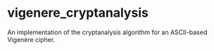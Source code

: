 # vigenere_cryptanalysis
An implementation of the cryptanalysis algorithm for an ASCII-based Vigenère cipher.
